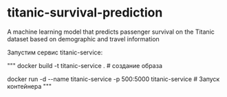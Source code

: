 # titanic-survival-prediction
A machine learning model that predicts passenger survival on the Titanic dataset based on demographic and travel information

Запустим сервис titanic-service:

"""
docker build -t titanic-service . # создание образа

docker run -d --name titanic-service -p 500:5000 titanic-service # Запуск контейнера
"""
